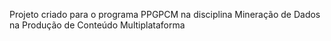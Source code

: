Projeto criado para o programa PPGPCM na disciplina Mineração de Dados na Produção de Conteúdo Multiplataforma
